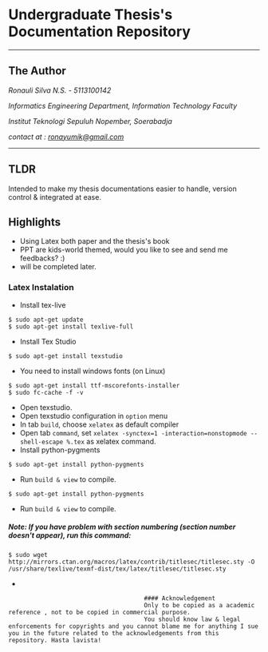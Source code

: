 # Undergraduate Thesis's Documentation Repository
---

## The Author

*Ronauli Silva N.S. - 5113100142*

*Informatics Engineering Department, Information Technology Faculty*

*Institut Teknologi Sepuluh Nopember, Soerabadja*

*contact at : ronayumik@gmail.com*

---
## TLDR
Intended to make my thesis documentations easier to handle, version control & integrated at ease.

## Highlights
- Using Latex both paper and the thesis's book
- PPT are kids-world themed, would you like to see and send me feedbacks? :)
- will be completed later.

### Latex Instalation
- Install tex-live

```
$ sudo apt-get update
$ sudo apt-get install texlive-full
```

- Install Tex Studio

```
$ sudo apt-get install texstudio
  ```

- You need to install windows fonts (on Linux)

 ```
$ sudo apt-get install ttf-mscorefonts-installer
$ sudo fc-cache -f -v
```

- Open texstudio.
- Open texstudio configuration in `option` menu
- In tab `build`, choose `xelatex` as default compiler
- Open tab `command`, set `xelatex -synctex=1 -interaction=nonstopmode --shell-escape %.tex` as xelatex command.
- Install python-pygments
						      
```
$ sudo apt-get install python-pygments
```

- Run `build & view` to compile.

```
$ sudo apt-get install python-pygments
```

- Run `build & view` to compile.

##### Note: If you have problem with section numbering (section number doesn't appear), run this command:

```
$ sudo wget http://mirrors.ctan.org/macros/latex/contrib/titlesec/titlesec.sty -O /usr/share/texlive/texmf-dist/tex/latex/titlesec/titlesec.sty
```
- 
										  


										  #### Acknowledgement
										  Only to be copied as a academic reference , not to be copied in commercial purpose. 
										  You should know law & legal enforcements for copyrights and you cannot blame me for anything I sue you in the future related to the acknowledgements from this repository. Hasta lavista!
